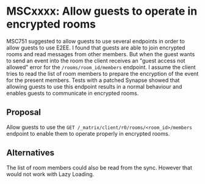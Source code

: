 # MSCxxxx: Allow guests to operate in encrypted rooms

MSC751 suggested to allow guests to use several endpoints in order to allow guests to use E2EE.
I found that guests are able to join encrypted rooms and read messages from other members. But when the
guest wants to send an event into the room the client receives an "guest access not allowed" error
for the `/rooms/room_id/members` endpoint. I assume the client tries to read the list of room members
to prepare the encryption of the event for the present members. Tests with a patched Synapse showed that
allowing guests to use this endpoint results in a normal behaviour and enables guests to communicate in
encrypted rooms.


## Proposal

Allow guests to use the `GET /_matrix/client/r0/rooms/<room_id>/members` endpoint to enable them to
operate properly in encrypted rooms.


## Alternatives

The list of room members could also be read from the sync. However that would not work with Lazy Loading.
